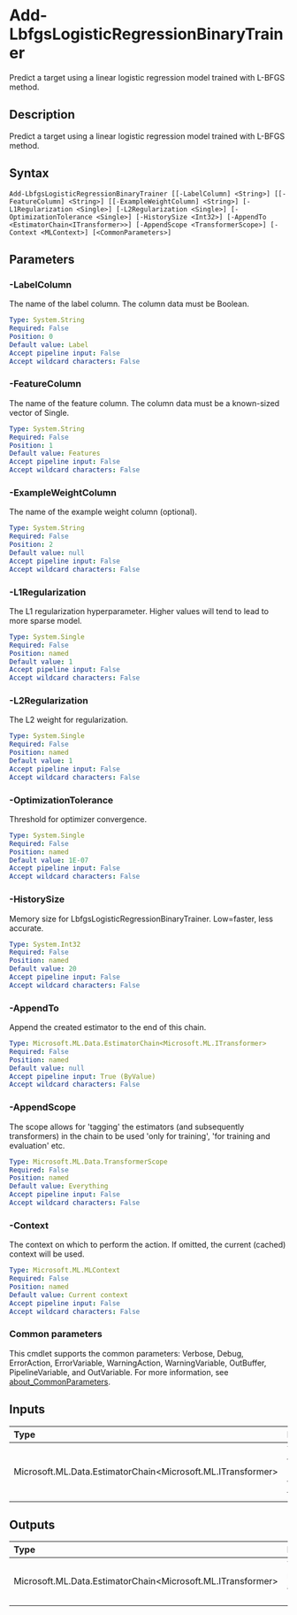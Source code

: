 # Add-LbfgsLogisticRegressionBinaryTrainer

Predict a target using a linear logistic regression model trained with L-BFGS method.

## Description

Predict a target using a linear logistic regression model trained with L-BFGS method.

## Syntax

```
Add-LbfgsLogisticRegressionBinaryTrainer [[-LabelColumn] <String>] [[-FeatureColumn] <String>] [[-ExampleWeightColumn] <String>] [-L1Regularization <Single>] [-L2Regularization <Single>] [-OptimizationTolerance <Single>] [-HistorySize <Int32>] [-AppendTo <EstimatorChain<ITransformer>>] [-AppendScope <TransformerScope>] [-Context <MLContext>] [<CommonParameters>]
```

## Parameters

### -LabelColumn

The name of the label column. The column data must be Boolean.

```yaml
Type: System.String
Required: False
Position: 0
Default value: Label
Accept pipeline input: False
Accept wildcard characters: False
```

### -FeatureColumn

The name of the feature column. The column data must be a known-sized vector of Single.

```yaml
Type: System.String
Required: False
Position: 1
Default value: Features
Accept pipeline input: False
Accept wildcard characters: False
```

### -ExampleWeightColumn

The name of the example weight column (optional).

```yaml
Type: System.String
Required: False
Position: 2
Default value: null
Accept pipeline input: False
Accept wildcard characters: False
```

### -L1Regularization

The L1 regularization hyperparameter. Higher values will tend to lead to more sparse model.

```yaml
Type: System.Single
Required: False
Position: named
Default value: 1
Accept pipeline input: False
Accept wildcard characters: False
```

### -L2Regularization

The L2 weight for regularization.

```yaml
Type: System.Single
Required: False
Position: named
Default value: 1
Accept pipeline input: False
Accept wildcard characters: False
```

### -OptimizationTolerance

Threshold for optimizer convergence.

```yaml
Type: System.Single
Required: False
Position: named
Default value: 1E-07
Accept pipeline input: False
Accept wildcard characters: False
```

### -HistorySize

Memory size for LbfgsLogisticRegressionBinaryTrainer. Low=faster, less accurate.

```yaml
Type: System.Int32
Required: False
Position: named
Default value: 20
Accept pipeline input: False
Accept wildcard characters: False
```

### -AppendTo

Append the created estimator to the end of this chain.

```yaml
Type: Microsoft.ML.Data.EstimatorChain<Microsoft.ML.ITransformer>
Required: False
Position: named
Default value: null
Accept pipeline input: True (ByValue)
Accept wildcard characters: False
```

### -AppendScope

The scope allows for 'tagging' the estimators (and subsequently transformers) in the chain to be used 'only for training', 'for training and evaluation' etc.

```yaml
Type: Microsoft.ML.Data.TransformerScope
Required: False
Position: named
Default value: Everything
Accept pipeline input: False
Accept wildcard characters: False
```

### -Context

The context on which to perform the action. If omitted, the current (cached) context will be used.

```yaml
Type: Microsoft.ML.MLContext
Required: False
Position: named
Default value: Current context
Accept pipeline input: False
Accept wildcard characters: False
```

### Common parameters

This cmdlet supports the common parameters: Verbose, Debug, ErrorAction, ErrorVariable, WarningAction, WarningVariable, OutBuffer, PipelineVariable, and OutVariable. For more information, see [about_CommonParameters](https://go.microsoft.com/fwlink/?LinkID=113216).

## Inputs

| Type | Description |
|:---|:---|
| Microsoft.ML.Data.EstimatorChain<Microsoft.ML.ITransformer> | You can pipe the EstimatorChain to append to this cmdlet. |

## Outputs

| Type | Description |
|:---|:---|
| Microsoft.ML.Data.EstimatorChain<Microsoft.ML.ITransformer> | This cmdlet returns the appended EstimatorChain. |


